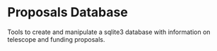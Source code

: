 # Proposals Database

Tools to create and manipulate a sqlite3 database with information on telescope and funding proposals.

